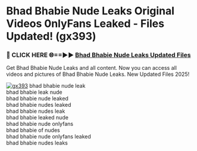 # Bhad Bhabie Nude Leaks Original Videos 0nlyFans Leaked - Files Updated! (gx393)

<h3>🔴 CLICK HERE 🌐==►► <a href="https://tinyurl.com/52m3yx9h" rel="nofollow">Bhad Bhabie Nude Leaks Updated Files</a></h3>

Get Bhad Bhabie Nude Leaks and all content. Now you can access all videos and pictures of Bhad Bhabie Nude Leaks. New Updated Files 2025!

[![gx393](https://i.imgur.com/TnHtlc8.gif)](https://tinyurl.com/52m3yx9h)
bhad bhabie nude leak<br>
bhad bhabie leak nude<br>
bhad bhabie nude leaked<br>
bhad bhabie nudes leaked<br>
bhad bhabie nudes leak<br>
bhad bhabie leaked nude<br>
bhad bhabie nude onlyfans<br>
bhad bhabie of nudes<br>
bhad bhabie nude onlyfans leaked<br>
bhad bhabie nudes leaks